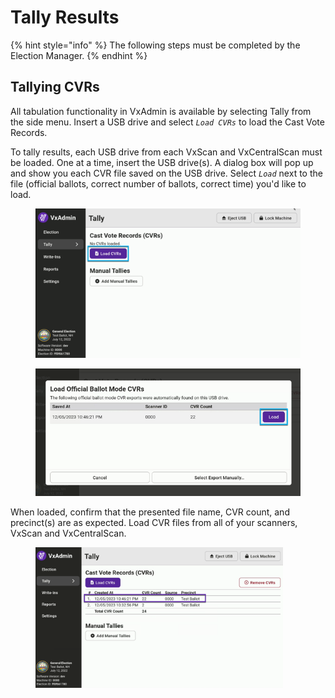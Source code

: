 # Tally Results

{% hint style="info" %}
The following steps must be completed by the Election Manager.
{% endhint %}

## Tallying CVRs

All tabulation functionality in VxAdmin is available by selecting Tally from the side menu. Insert a USB drive and select _`Load CVRs`_ to load the Cast Vote Records.

To tally results, each USB drive from each VxScan and VxCentralScan must be loaded. One at a time, insert the USB drive(s). A dialog box will pop up and show you each CVR file saved on the USB drive. Select _`Load`_ next to the file (official ballots, correct number of ballots, correct time) you'd like to load.

<div>

<figure><img src="../user-manual/.gitbook/assets/vxadmin load cvrs.png" alt=""><figcaption></figcaption></figure>

 

<figure><img src="../user-manual/.gitbook/assets/vxadmin load official ballots (1).png" alt=""><figcaption></figcaption></figure>

</div>

When loaded, confirm that the presented file name, CVR count, and precinct(s) are as expected. Load CVR files from all of your scanners, VxScan and VxCentralScan.&#x20;

<figure><img src="../user-manual/.gitbook/assets/image (55).png" alt="" width="396"><figcaption></figcaption></figure>

